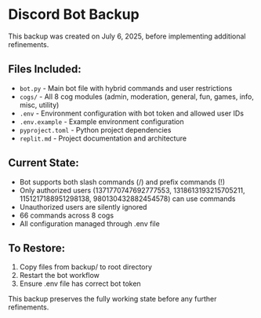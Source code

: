 # Discord Bot Backup

This backup was created on July 6, 2025, before implementing additional refinements.

## Files Included:
- `bot.py` - Main bot file with hybrid commands and user restrictions
- `cogs/` - All 8 cog modules (admin, moderation, general, fun, games, info, misc, utility)
- `.env` - Environment configuration with bot token and allowed user IDs
- `.env.example` - Example environment configuration
- `pyproject.toml` - Python project dependencies
- `replit.md` - Project documentation and architecture

## Current State:
- Bot supports both slash commands (/) and prefix commands (!)
- Only authorized users (1371770747692777553, 1318613193215705211, 1151217188951298138, 980130432882454578) can use commands
- Unauthorized users are silently ignored
- 66 commands across 8 cogs
- All configuration managed through .env file

## To Restore:
1. Copy files from backup/ to root directory
2. Restart the bot workflow
3. Ensure .env file has correct bot token

This backup preserves the fully working state before any further refinements.